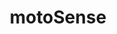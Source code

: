 ---
layout: landing
title: 'motoSense'
logo: /assets/images/menu-logos/motosense.svg
url: '#'
order: 7
hoverColor: '#EA012A'
---